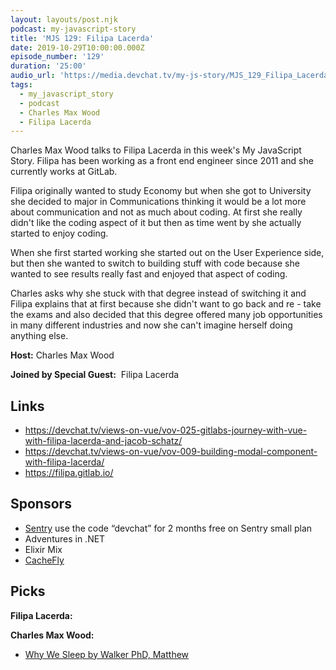 ```yaml
---
layout: layouts/post.njk
podcast: my-javascript-story
title: 'MJS 129: Filipa Lacerda'
date: 2019-10-29T10:00:00.000Z
episode_number: '129'
duration: '25:00'
audio_url: 'https://media.devchat.tv/my-js-story/MJS_129_Filipa_Lacerda.mp3'
tags:
  - my_javascript_story
  - podcast
  - Charles Max Wood
  - Filipa Lacerda
---
```

Charles Max Wood talks to Filipa Lacerda in this week's My JavaScript Story. Filipa has been working as a front end engineer since 2011 and she currently works at GitLab. 

Filipa originally wanted to study Economy but when she got to University she decided to major in Communications thinking it would be a lot more about communication and not as much about coding. At first she really didn't like the coding aspect of it but then as time went by she actually started to enjoy coding. 

When she first started working she started out on the User Experience side, but then she wanted to switch to building stuff with code because she wanted to see results really fast and enjoyed that aspect of coding. 

Charles asks why she stuck with that degree instead of switching it and Filipa explains that at first because she didn't want to go back and re - take the exams and also decided that this degree offered many job opportunities in many different industries and now she can't imagine herself doing anything else. 

**Host:** Charles Max Wood

**Joined by Special Guest:**  Filipa Lacerda

## Links

* <https://devchat.tv/views-on-vue/vov-025-gitlabs-journey-with-vue-with-filipa-lacerda-and-jacob-schatz/>
* <https://devchat.tv/views-on-vue/vov-009-building-modal-component-with-filipa-lacerda/>
* <https://filipa.gitlab.io/>

## Sponsors

* [Sentry](https://sentry.io/) use the code “devchat” for 2 months free on Sentry small plan
* Adventures in .NET
* Elixir Mix
* [CacheFly](https://www.cachefly.com/)

## Picks

**Filipa Lacerda:**

**Charles Max Wood:**

* [Why We Sleep by Walker PhD, Matthew ](https://www.amazon.com/Why-We-Sleep-Unlocking-Dreams/dp/1501144324/ref=sr_1_2?keywords=why+we+sleep&qid=1568066147&s=gateway&sr=8-2)
